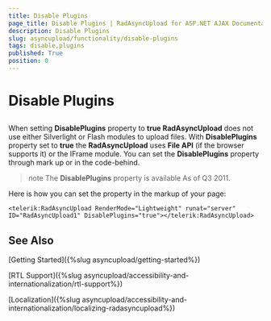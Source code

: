 ```yaml
---
title: Disable Plugins
page_title: Disable Plugins | RadAsyncUpload for ASP.NET AJAX Documentation
description: Disable Plugins
slug: asyncupload/functionality/disable-plugins
tags: disable,plugins
published: True
position: 0
---
```


# Disable Plugins

## 

When setting **DisablePlugins** property to **true RadAsyncUpload** does not use either Silverlight or Flash modules to upload files. With **DisablePlugins** property set to **true** the **RadAsyncUpload** uses **File API** (if the browser supports it) or the IFrame module. You can set the **DisablePlugins** property through mark up or in the code-behind.

>note The **DisablePlugins** property is available As of Q3 2011.
>

Here is how you can set the property in the markup of your page:

````ASP.NET
<telerik:RadAsyncUpload RenderMode="Lightweight" runat="server" ID="RadAsyncUpload1" DisablePlugins="true"></telerik:RadAsyncUpload>
````

## See Also

[Getting Started]({%slug asyncupload/getting-started%})

[RTL Support]({%slug asyncupload/accessibility-and-internationalization/rtl-support%})

[Localization]({%slug asyncupload/accessibility-and-internationalization/localizing-radasyncupload%})
